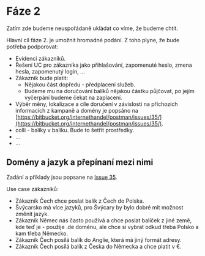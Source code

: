 # Fáze 2
Zatím zde budeme neuspořádaně ukládat co víme, že budeme chtít.

Hlavní cíl fáze 2. je umožnit hromadné podání. Z toho plyne, že bude potřeba podporovat:

* Evidenci zákazníků. 
* Řešení UC pro zákazníka jako přihlašování, zapomenuté heslo, zmena hesla, zapomenutý login, ... 
* Zákazník bude platit:
    * Nějakou část dopředu - předplacení služeb.
    * Budeme mu na doručování balíků nějakou částku půjčovat, po jejím vyčerpání budeme čekat na zaplacení.
* Výběr měny, lokalizace a cíle doručení v závislosti na příchozích informacích z kampaně a domény je popsáno na [https://bitbucket.org/internethandel/postman/issues/35/](https://bitbucket.org/internethandel/postman/issues/35/).
* colli - balíky v balíku. Bude to šetřit prostředky.
* ...
* ...


## 

## 

## Domény a jazyk a přepínaní mezi nimi

Zadání a příklady jsou popsane na [Issue 35][issue35].

Use case zákazníků:

* Zákazník Čech chce poslat balík z Čech do Polska.
* Švýcarsko má více jazyků, pro Švýcary by bylo dobré mít možnost změnit jazyk.
* Zákazník Němec nás často používá a chce poslat balíček z jiné země, kde teď je - použije .de doménu, ale chce si vybrat odkud třeba Polsko a kam třeba Německo.
* Zákazník Čech posílá balík do Anglie, která má jiný formát adresy.
* Zákazník Čech posílá balík z Česka do Německa a chce platit v €.

## 

## 

## 

## 


[issue35]: https://bitbucket.org/internethandel/postman/issues/35
